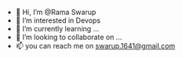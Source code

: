 - 👋 Hi, I’m @Rama Swarup
- 👀 I’m interested in Devops
- 🌱 I’m currently learning ...
- 💞️ I’m looking to collaborate on ...
- 📫 you can reach me on swarup.1641@gmail.com

<!---
swar00/swar00 is a ✨ special ✨ repository because its `README.md` (this file) appears on your GitHub profile.
You can click the Preview link to take a look at your changes.
--->
